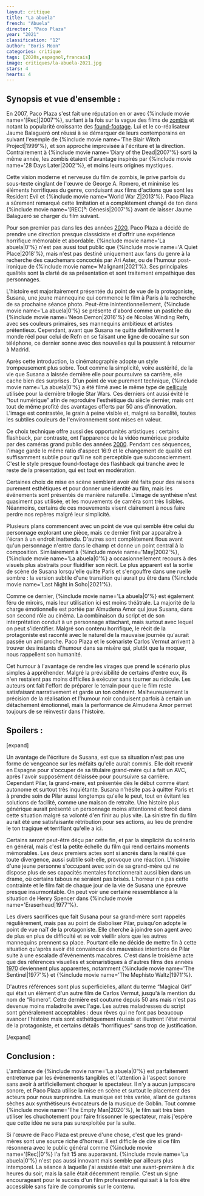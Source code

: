 ```yaml
---
layout: critique
title: "La abuela"
french: "Abuela"
director: "Paco Plaza"
year: "2021"
classification: "12"
author: "Boris Moon"
categories: critique
tags: [2020s,espagnol,francais]
image: critiques/la-abuela-2021.jpg
stars: 4
hearts: 4
---
```


## Synopsis et vue d'ensemble :

En 2007, Paco Plaza s'est fait une réputation en or avec {%include movie name='[Rec]|2007'%}, surfant à la fois sur la vague des films de [zombis](zombis) et notant la popularité croissante des [found-footage](found-footage). Lui et le co-réalisateur Jaume Balagueró ont réussi à se démarquer de leurs contemporains en suivant l'exemple de {%include movie name='The Blair Witch Project|1999'%}, et son approche improvisée à l'écriture et la direction. Contrairement à {%include movie name='Diary of the Dead|2007'%} sorti la même année, les zombis étaient d'avantage inspirés par {%include movie name='28 Days Later|2002'%}, et moins leurs origines mystiques.

Cette vision moderne et nerveuse du film de zombis, le prive parfois du sous-texte cinglant de l'œuvre de George A. Romero, et minimise les éléments horrifiques du genre, conduisant aux films d'actions que sont les Resident Evil et {%include movie name='World War Z|2013'%}. Paco Plaza a sûrement remarqué cette limitation et a complètement changé de ton dans {%include movie name='[REC]³: Génesis|2007'%} avant de laisser Jaume Balagueró se charger du film suivant.

Pour son premier pas dans les des années [2020](2020s), Paco Plaza a décidé de prendre une direction presque classiciste et d'offrir une expérience horrifique mémorable et abordable. {%include movie name='La abuela|0'%} n'est pas aussi tout public que {%include movie name='A Quiet Place|2018'%}, mais n'est pas destiné uniquement aux fans du genre à la recherche des cauchemars concoctés par Ari Aster, ou de l'humour post-ironique de {%include movie name='Malignant|2021'%}. Ses principales qualités sont la clarté de sa présentation et sont traitement empathique des personnages.

L'histoire est majoritairement présentée du point de vue de la protagoniste, Susana, une jeune mannequine qui commence le film à Paris à la recherche de sa prochaine séance photo. Peut-être inintentionnellement, {%include movie name='La abuela|0'%} se présente d'abord comme un pastiche du {%include movie name='Neon Demon|2016'%} de Nicolas Winding Refn, avec ses couleurs primaires, ses mannequins ambitieux et artistes prétentieux. Cependant, avant que Susana ne quitte définitivement le monde réel pour celui de Refn en se faisant une ligne de cocaïne sur son téléphone, ce dernier sonne avec des nouvelles qui la poussent à retourner à Madrid.

Après cette introduction, la cinématographie adopte un style trompeusement plus sobre. Tout comme la simplicité, voire austérité, de la vie que Susana a laissée dernière elle pour poursuivre sa carrière, elle cache bien des surprises. D'un point de vue purement technique, {%include movie name='La abuela|0'%} a été filmé avec le même type de [pellicule](https://www.kodak.com/en/motion/product/camera-films/500t-5219-7219) utilisée pour la dernière trilogie Star Wars. Ces derniers ont aussi évité le “tout numérique” afin de reproduire l'esthétique du siècle dernier, mais ont tout de même profité des avantages offerts par 50 ans d'innovation. L'image est contrastée, le grain à peine visible et, malgré sa banalité, toutes les subtiles couleurs de l'environnement sont mises en valeur.

Ce choix technique offre aussi des opportunités artistiques : certains flashback, par contraste, ont l'apparence de la vidéo numérique produite par des caméras grand public des années [2000](2000s). Pendant ces séquences, l'image garde le même ratio d'aspect 16:9 et le changement de qualité est suffisamment subtile pour qu'il ne soit perceptible que subconsciemment. C'est le style presque found-footage des flashback qui tranche avec le reste de la présentation, qui est tout en modération.

Certaines choix de mise en scène semblent avoir été faits pour des raisons purement esthétiques et pour donner une identité au film, mais les événements sont présentés de manière naturelle. L'image de synthèse n'est quasiment pas utilisée, et les mouvements de caméra sont très lisibles. Néanmoins, certains de ces mouvements visent clairement à nous faire perdre nos repères malgré leur simplicité.

Plusieurs plans commencent avec un point de vue qui semble être celui du personnage explorant une pièce, mais ce dernier finit par apparaître à l'écran à un endroit inattendu. D'autres sont complètement flous avant qu'un personnage n'entre dans le champ et donne un point central à la composition. Similairement à {%include movie name='May|2002'%}, {%include movie name='La abuela|0'%} a occasionnellement recours à des visuels plus abstraits pour fluidifier son récit. Le plus apparent est la sortie de scène de Susana lorsqu'elle quitte Paris et s'engouffre dans une ruelle sombre : la version subtile d'une transition qui aurait pu être dans {%include movie name='Last Night in Soho|2021'%}.

Comme ce dernier, {%include movie name='La abuela|0'%} est également féru de miroirs, mais leur utilisation ici est moins théâtrale. La majorité de la charge émotionnelle est portée par Almudena Amor qui joue Susana, dans son second rôle au cinéma. La combinaison du script et de son interprétation conduit à un personnage attachant, mais surtout avec lequel on peut s'identifier. Malgré son contenu horrifique, le récit de la protagoniste est raconté avec le naturel de la mauvaise journée qu'aurait passée un ami proche. Paco Plaza et le scénariste Carlos Vermut arrivent à trouver des instants d'humour dans sa misère qui, plutôt que la moquer, nous rappellent son humanité.

Cet humour à l'avantage de rendre les virages que prend le scénario plus simples à appréhender. Malgré la prévisibilité de certains d'entre eux, ils n'en restaient pas moins difficiles à exécuter sans tourner au ridicule. Les auteurs ont fait l'effort de préparer le terrain pour que le film reste satisfaisant narrativement et garde un ton cohérent. Malheureusement la précision de la réalisation et l'humour noir conduisent parfois à certain un détachement émotionnel, mais la performance de Almudena Amor permet toujours de se réinvestir dans l'histoire.

## Spoilers :

[expand]

Un avantage de l'écriture de Susana, est que sa situation n'est pas une forme de vengeance sur les méfaits qu'elle aurait commis. Elle doit revenir en Espagne pour s'occuper de sa titulaire grand-mère qui a fait un AVC, après l'avoir supposément délaissée pour poursuivre sa carrière. Cependant Pilar, la grand-mère, est présentée dès le début comme étant autonome et surtout très inquiétante. Susana n'hésite pas à quitter Paris et à prendre soin de Pilar aussi longtemps qu'elle le peut, tout en évitant les solutions de facilité, comme une maison de retraite. Une histoire plus générique aurait présenté un personnage moins attentionné et forcé dans cette situation malgré sa volonté d'en finir au plus vite. La sinistre fin du film aurait été une satisfaisante rétribution pour ses actions, au lieu de prendre le ton tragique et terrifiant qu'elle a ici.

Certains seront peut-être déçu par cette fin, et par la simplicité du scénario en général, mais c'est la petite échelle du film qui rend certains moments mémorables. Les deux premiers actes sont si ancrés dans la réalité que toute divergence, aussi subtile soit-elle, provoque une réaction. L'histoire d'une jeune personne s'occupant avec soin de sa grand-mère qui ne dispose plus de ses capacités mentales fonctionnerait aussi bien dans un drame, où certains tabous ne seraient pas brisés. L'horreur n'a pas cette contrainte et le film fait de chaque jour de la vie de Susana une épreuve presque insurmontable. On peut voir une certaine ressemblance à la situation de Henry Spencer dans {%include movie name='Eraserhead|1977'%}.

Les divers sacrifices que fait Susana pour sa grand-mère sont rappelés régulièrement, mais pas au point de diaboliser Pilar, puisqu'on adopte le point de vue naïf de la protagoniste. Elle cherche à joindre son agent avec de plus en plus de difficulté et se voir vieillir alors que les autres mannequins prennent sa place. Pourtant elle ne décide de mettre fin à cette situation qu'après avoir été convaincue des mauvaises intentions de Pilar suite à une escalade d'événements macabres. C'est dans le troisième acte que des références visuelles et scénaristiques à d'autres films des années [1970](1970s) deviennent plus apparentes, notamment {%include movie name='The Sentinel|1977'%} et {%include movie name='The Mephisto Waltz|1971'%}.

D'autres références sont plus superficielles, allant du terme “Magical Girl” qui était un élément d'un autre film de Carlos Vermut, jusqu'à la mention du nom de “Romero”. Cette dernière est coutume depuis 50 ans mais n'est pas devenue moins maladroite avec l'age. Les autres maladresses du script sont généralement acceptables : deux rêves qui ne font pas beaucoup avancer l'histoire mais sont esthétiquement réussis et illustrent l'état mental de la protagoniste, et certains détails “horrifiques” sans trop de justification.

[/expand]

## Conclusion :

L'ambiance de {%include movie name='La abuela|0'%} est parfaitement entretenue par les événements tangibles et l'attention à l'aspect sonore sans avoir à artificiellement choquer le spectateur. Il n'y a aucun jumpscare sonore, et Paco Plaza utilise la mise en scène et surtout le placement des acteurs pour nous surprendre. La musique est très variée, allant de guitares sèches aux synthétiseurs évocateurs de la musique de Goblin. Tout comme {%include movie name='The Empty Man|2020'%}, le film sait très bien utiliser les chuchotement pour faire frissonner le spectateur, mais j'espère que cette idée ne sera pas surexploitée par la suite.

Si l'œuvre de Paco Plaza est preuve d'une chose, c'est que les grand-mères sont une source riche d'horreur. Il est difficile de dire si ce film résonnera avec le public général comme {%include movie name='[Rec]|0'%} l'a fait 15 ans auparavant. {%include movie name='La abuela|0'%} n'est pas aussi innovant mais semble par ailleurs plus intemporel. La séance à laquelle j'ai assistée était une avant-première à dix heures du soir, mais la salle était décemment remplie. C'est un signe encourageant pour le succès d'un film professionnel qui sait à la fois être accessible sans faire de compromis sur le contenu.
